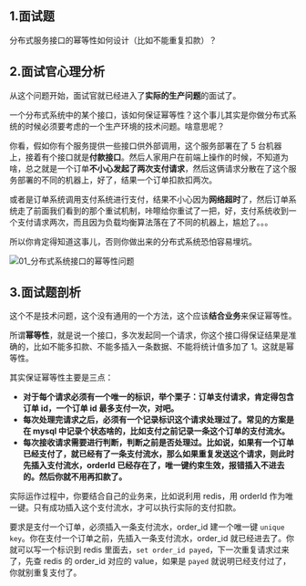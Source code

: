 ## 1.面试题

分布式服务接口的幂等性如何设计（比如不能重复扣款）？

## 2.面试官心理分析

从这个问题开始，面试官就已经进入了**实际的生产问题**的面试了。

一个分布式系统中的某个接口，该如何保证幂等性？这个事儿其实是你做分布式系统的时候必须要考虑的一个生产环境的技术问题。啥意思呢？

你看，假如你有个服务提供一些接口供外部调用，这个服务部署在了 5 台机器上，接着有个接口就是**付款接口**。然后人家用户在前端上操作的时候，不知道为啥，总之就是一个订单**不小心发起了两次支付请求**，然后这俩请求分散在了这个服务部署的不同的机器上，好了，结果一个订单扣款扣两次。

或者是订单系统调用支付系统进行支付，结果不小心因为**网络超时**了，然后订单系统走了前面我们看到的那个重试机制，咔嚓给你重试了一把，好，支付系统收到一个支付请求两次，而且因为负载均衡算法落在了不同的机器上，尴尬了。。。

所以你肯定得知道这事儿，否则你做出来的分布式系统恐怕容易埋坑。

![01_分布式系统接口的幂等性问题](https://gitee.com/forge-logic/images-lib/raw/master/img/01_%E5%88%86%E5%B8%83%E5%BC%8F%E7%B3%BB%E7%BB%9F%E6%8E%A5%E5%8F%A3%E7%9A%84%E5%B9%82%E7%AD%89%E6%80%A7%E9%97%AE%E9%A2%98.png)

## 3.面试题剖析

这个不是技术问题，这个没有通用的一个方法，这个应该**结合业务**来保证幂等性。

所谓**幂等性**，就是说一个接口，多次发起同一个请求，你这个接口得保证结果是准确的，比如不能多扣款、不能多插入一条数据、不能将统计值多加了 1。这就是幂等性。

其实保证幂等性主要是三点：

- **对于每个请求必须有一个唯一的标识，举个栗子：订单支付请求，肯定得包含订单 id，一个订单 id 最多支付一次，对吧。**
- **每次处理完请求之后，必须有一个记录标识这个请求处理过了。常见的方案是在 mysql 中记录个状态啥的，比如支付之前记录一条这个订单的支付流水。**
- **每次接收请求需要进行判断，判断之前是否处理过。比如说，如果有一个订单已经支付了，就已经有了一条支付流水，那么如果重复发送这个请求，则此时先插入支付流水，orderId 已经存在了，唯一键约束生效，报错插入不进去的。然后你就不用再扣款了。**

实际运作过程中，你要结合自己的业务来，比如说利用 redis，用 orderId 作为唯一键。只有成功插入这个支付流水，才可以执行实际的支付扣款。

要求是支付一个订单，必须插入一条支付流水，order_id 建一个唯一键 `unique key`。你在支付一个订单之前，先插入一条支付流水，order_id 就已经进去了。你就可以写一个标识到 redis 里面去，`set order_id payed`，下一次重复请求过来了，先查 redis 的 order_id 对应的 value，如果是 `payed` 就说明已经支付过了，你就别重复支付了。